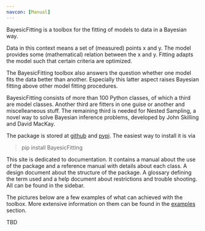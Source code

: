 ```yaml
---
navcon: [Manual]
---
```


BayesicFitting is a toolbox for the fitting of models to data in a Bayesian way.

Data in this context means a set of (measured) points x and y. 
The model provides some (mathematical) relation between the x and y.
Fitting adapts the model such that certain criteria are optimized.

The BayesicFitting toolbox also answers the question whether one model fits 
the data better than another. Especially this latter aspect raises Bayesian 
fitting above other model fitting procedures.


BayesicFitting consists of more than 100 Python classes, of which a third are model
classes. Another third are fitters in one guise or another and miscelleaneous stuff.
The remaining third is needed for Nested Sampling, a novel way to solve Bayesian
inference problems, developed by John Skilling and David MacKay.

The package is stored at [github](https://github.com/dokester/BayesicFitting)
and [pypi](https://pypi.org/project/BayesicFitting/).
The easiest way to install it is via

> pip install BayesicFitting


This site is dedicated to documentation. It contains a manual about the 
use of the package and a reference manual with details about each class.
A design document about the structure of the package. A glossary
defining the term used and a help document about restrictions and trouble
shooting. All can be found in the sidebar.  

The pictures below are a few examples of what can achieved with the 
toolbox. More extensive information on them can be found in the 
[examples](https://github.com/dokester/BayesicFitting/tree/master/BayesicFitting/examples)
section.

TBD







